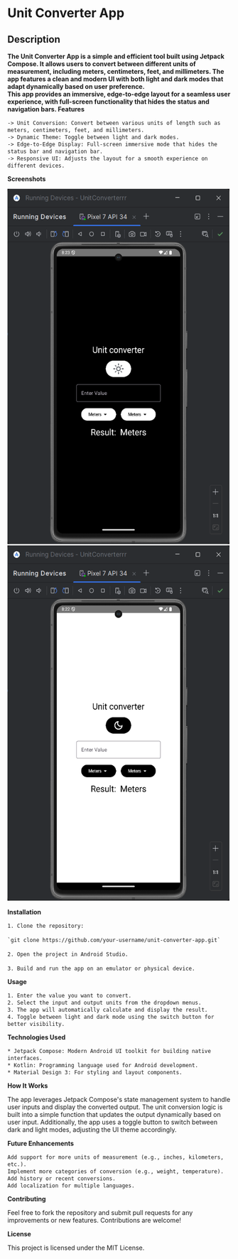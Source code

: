 # Unit Converter App

## Description

**The Unit Converter App is a simple and efficient tool built using Jetpack Compose. It allows users to convert between different units of measurement, including meters, centimeters, feet, and millimeters. The app features a clean and modern UI with both light and dark modes that adapt dynamically based on user preference.  
This app provides an immersive, edge-to-edge layout for a seamless user experience, with full-screen functionality that hides the status and navigation bars.
Features**

    -> Unit Conversion: Convert between various units of length such as meters, centimeters, feet, and millimeters.
    -> Dynamic Theme: Toggle between light and dark modes.
    -> Edge-to-Edge Display: Full-screen immersive mode that hides the status bar and navigation bar.
    -> Responsive UI: Adjusts the layout for a smooth experience on different devices.

**Screenshots**

<img src="https://github.com/Dev-Aditya-More/UnitConverter/blob/master/Screenshot%202024-09-10%20202319.png" alt="Alt text" width="500" height="800"><img src="https://github.com/Dev-Aditya-More/UnitConverter/blob/master/Screenshot%202024-09-10%20202305.png" alt="Alt text" width="500" height="800">


**Installation**

    1. Clone the repository:

    `git clone https://github.com/your-username/unit-converter-app.git`

    2. Open the project in Android Studio.
    
    3. Build and run the app on an emulator or physical device.

**Usage**

    1. Enter the value you want to convert.
    2. Select the input and output units from the dropdown menus.
    3. The app will automatically calculate and display the result.
    4. Toggle between light and dark mode using the switch button for better visibility.

**Technologies Used**

    * Jetpack Compose: Modern Android UI toolkit for building native interfaces.
    * Kotlin: Programming language used for Android development.
    * Material Design 3: For styling and layout components.

**How It Works**

The app leverages Jetpack Compose's state management system to handle user inputs and display the converted output. The unit conversion logic is built into a simple function that updates the output dynamically based on user input. Additionally, the app uses a toggle button to switch between dark and light modes, adjusting the UI theme accordingly.

**Future Enhancements**

    Add support for more units of measurement (e.g., inches, kilometers, etc.).
    Implement more categories of conversion (e.g., weight, temperature).
    Add history or recent conversions.
    Add localization for multiple languages.

**Contributing**

Feel free to fork the repository and submit pull requests for any improvements or new features. Contributions are welcome!

**License**

This project is licensed under the MIT License.
